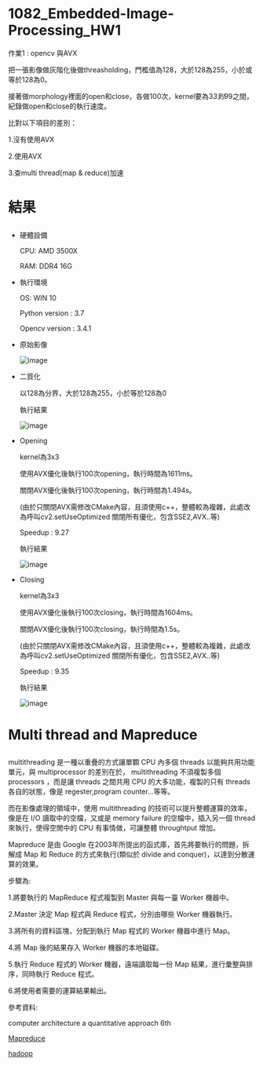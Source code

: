 # 1082_Embedded-Image-Processing_HW1

作業1 : opencv 與AVX </p>

把一張影像做灰階化後做threasholding，門檻值為128，大於128為255，小於或等於128為0。 </p>

接著做morphology裡面的open和close，各做100次，kernel要為3*3到9*9之間，紀錄做open和close的執行速度。 </p>

比對以下項目的差別： </p>

1.沒有使用AVX </p>

2.使用AVX </p>

3.查multi thread(map & reduce)加速 </p>


# 結果 </p>
- 硬體設備 </p>
CPU: AMD 3500X </p>
RAM: DDR4 16G </p>
- 執行環境 </p>
OS: WIN 10 </p>
Python version : 3.7 </p>
Opencv version : 3.4.1 </p>

- 原始影像</p>
![image](https://github.com/wasteee/1082_Embedded-Image-Processing_HW1/blob/master/imagetest/photo.jpeg)

- 二質化 </p>
以128為分界，大於128為255，小於等於128為0 </p>
執行結果</p>
![image](https://github.com/wasteee/1082_Embedded-Image-Processing_HW1/blob/master/imagetest/Binarization.jpeg)

- Opening </p>
kernel為3x3</p>
使用AVX優化後執行100次opening，執行時間為1611ms。</p>
關閉AVX優化後執行100次opening，執行時間為1.494s。</p>
(由於只關閉AVX需修改CMake內容，且須使用c++，整體較為複雜，此處改為呼叫cv2.setUseOptimized 關閉所有優化，包含SSE2,AVX..等)</p>
Speedup : 9.27 </p>
執行結果</p>
![image](https://github.com/wasteee/1082_Embedded-Image-Processing_HW1/blob/master/imagetest/opening_with_avx.jpeg)

- Closing </p>
kernel為3x3</p>
使用AVX優化後執行100次closing，執行時間為1604ms。</p>
關閉AVX優化後執行100次closing，執行時間為1.5s。</p>
(由於只關閉AVX需修改CMake內容，且須使用c++，整體較為複雜，此處改為呼叫cv2.setUseOptimized 關閉所有優化，包含SSE2,AVX..等)</p>
Speedup : 9.35 </p>
執行結果</p>
![image](https://github.com/wasteee/1082_Embedded-Image-Processing_HW1/blob/master/imagetest/closing_whit_avx.jpeg)

</p>
</p>

# Multi thread and Mapreduce </p>
multithreading 是一種以重疊的方式讓單顆 CPU 內多個 threads 以能夠共用功能單元，與 multiprocessor 的差別在於， multithreading 不須複製多個processors ，而是讓 threads 之間共用 CPU 的大多功能，複製的只有 threads 各自的狀態，像是 regester,program counter...等等。  </p>
而在影像處理的領域中，使用 multithreading 的技術可以提升整體運算的效率，像是在 I/O 讀取中的空檔，又或是 memory failure 的空檔中，插入另一個 thread 來執行，使得空閒中的 CPU 有事情做，可讓整體 throughtput 增加。  </p>

Mapreduce 是由 Google 在2003年所提出的函式庫，首先將要執行的問題，拆解成 Map 和 Reduce 的方式來執行(類似於 divide and conquer)，以達到分散運算的效果。 </p>
步驟為: </p>
1.將要執行的 MapReduce 程式複製到 Master 與每一臺 Worker 機器中。 </p>
2.Master 決定 Map 程式與 Reduce 程式，分別由哪些 Worker 機器執行。 </p>
3.將所有的資料區塊，分配到執行 Map 程式的 Worker 機器中進行 Map。 </p>
4.將 Map 後的結果存入 Worker 機器的本地磁碟。 </p>
5.執行 Reduce 程式的 Worker 機器，遠端讀取每一份 Map 結果，進行彙整與排序，同時執行 Reduce 程式。 </p>
6.將使用者需要的運算結果輸出。 </p>

</p>

參考資料: </p>
computer architecture a quantitative approach 6th </p>
[Mapreduce](https://blog.alantsai.net/posts/2017/12/data-science-series-09-hadoop-map-reduce-java-wordcount-example) </p>
[hadoop](https://www.inside.com.tw/article/4428-big-data-4-hadoop) </p>



